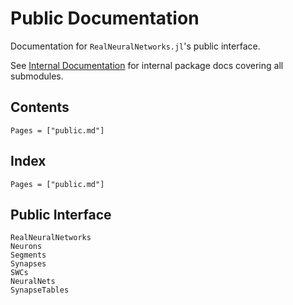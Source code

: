 # Public Documentation

Documentation for `RealNeuralNetworks.jl`'s public interface. 

See [Internal Documentation](@ref) for internal package docs covering all submodules. 

## Contents 

```@contents 
Pages = ["public.md"]
```

## Index 

```@index 
Pages = ["public.md"]
```

## Public Interface 

```@docs 
RealNeuralNetworks
Neurons
Segments
Synapses
SWCs
NeuralNets
SynapseTables
```
